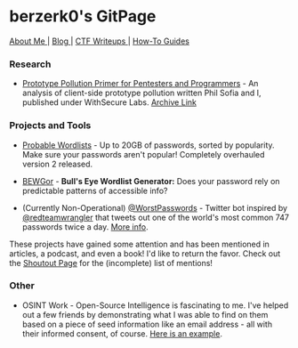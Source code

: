 # berzerk0's GitPage


[ About Me ](about/about-index.html)\|
[Blog ](https://github.com/berzerk0/GitPage/wiki/Post-Listing)\| [ CTF Writeups ](CTF-Writeups/CTF-index.html) \|
[ How-To Guides ](How-To-Guides/HowTo-index.html)


### Research
* [Prototype Pollution Primer for Pentesters and Programmers](https://labs.withsecure.com/publications/prototype-pollution-primer-for-pentesters-and-programmers) - An analysis of client-side prototype pollution written Phil Sofia and I, published under WithSecure Labs. [Archive Link](https://web.archive.org/web/20221205141015/https://labs.withsecure.com/publications/prototype-pollution-primer-for-pentesters-and-programmers)


### Projects and Tools
* [Probable Wordlists](https://github.com/berzerk0/Probable-Wordlists) - Up to 20GB of passwords, sorted by popularity. Make sure your passwords aren't popular! Completely overhauled version 2 released.

* [BEWGor](https://github.com/berzerk0/BEWGor) - __Bull's Eye Wordlist Generator:__ Does your password rely on predictable patterns of accessible info?

* (Currently Non-Operational) [@WorstPasswords](https://twitter.com/WorstPasswords) - Twitter bot inspired by [@redteamwrangler](https://twitter.com/redteamwrangler) that tweets out one of the world's most common 747 passwords twice a day. [More info](https://github.com/berzerk0/GitPage/wiki/%40WorstPasswords-Twitter-Bot).

These projects have gained some attention and has been mentioned in articles, a podcast, and even a book! I'd like to return the favor.
Check out the [Shoutout Page](shoutouts.html) for the (incomplete) list of mentions!


### Other

* OSINT Work - Open-Source Intelligence is fascinating to me. I've helped out a few friends by demonstrating what I was able to find on them based on a piece of seed information like an email address - all with their informed consent, of course. [Here is an example](images/osint.png).

